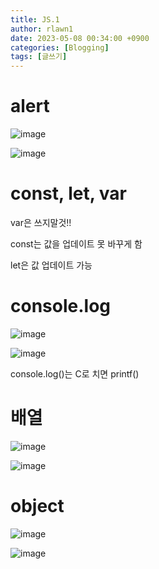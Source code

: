 ```yaml
---
title: JS.1
author: rlawn1
date: 2023-05-08 00:34:00 +0900
categories: [Blogging]
tags: [글쓰기]
---
```

# alert


![image](https://user-images.githubusercontent.com/129610352/236749772-ae5a4b26-c960-4672-b28c-b376575a04ed.png)

![image](https://user-images.githubusercontent.com/129610352/236750580-26ffd1b1-f4ee-41af-b934-6b930de779d5.png)

 <script>alert("나가주세요🙏")</script>

# const, let, var


var은 쓰지말것!!

const는 값을 업데이트 못 바꾸게 함

let은 값 업데이트 가능

# console.log

![image](https://user-images.githubusercontent.com/129610352/236755891-36e61cf9-d444-46cc-af04-15b7c89d4408.png)

![image](https://user-images.githubusercontent.com/129610352/236755936-41629885-6c8f-42c5-810e-4d5893b8ed9f.png)


console.log()는 C로 치면 printf()

# 배열

![image](https://user-images.githubusercontent.com/129610352/236757129-13cebe47-065b-41e6-a16a-1a41893610a7.png)

![image](https://user-images.githubusercontent.com/129610352/236757220-4a960996-1a65-4efd-8876-a177b1d68be0.png)


# object

![image](https://user-images.githubusercontent.com/129610352/236759307-8046c1ac-6d49-4ffa-a8b6-865fb9082a8f.png)

![image](https://user-images.githubusercontent.com/129610352/236759418-e2e760d2-34cf-47ef-aebb-6cdae1fe5c90.png)

